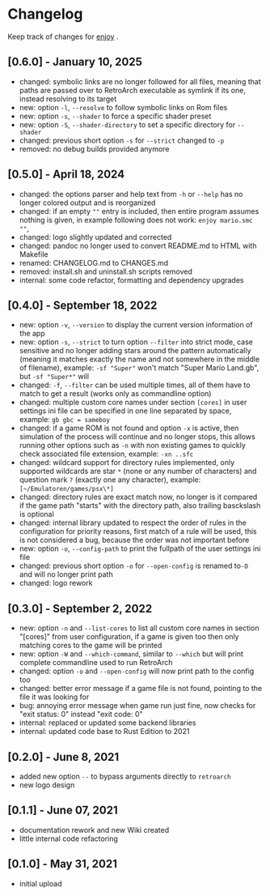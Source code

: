 # Changelog

Keep track of changes for [enjoy](https://github.com/thingsiplay/enjoy) .

## [0.6.0] - January 10, 2025

- changed: symbolic links are no longer followed for all files, meaning that
  paths are passed over to RetroArch executable as symlink if its one, instead
  resolving to its target
- new: option `-l`, `--resolve` to follow symbolic links on Rom files
- new: option `-s`, `--shader` to force a specific shader preset
- new: option `-S`, `--shader-directory` to set a specific directory for
  `--shader`
- changed: previous short option `-s` for `--strict` changed to `-p`
- removed: no debug builds provided anymore

## [0.5.0] - April 18, 2024

- changed: the options parser and help text from `-h` or `--help` has no
  longer colored output and is reorganized
- changed: if an empty `""` entry is included, then entire program assumes
  nothing is given, in example following does not work: `enjoy mario.smc ""`,
- changed: logo slightly updated and corrected
- changed: pandoc no longer used to convert README.md to HTML with Makefile
- renamed: CHANGELOG.md to CHANGES.md
- removed: install.sh and uninstall.sh scripts removed
- internal: some code refactor, formatting and dependency upgrades

## [0.4.0] - September 18, 2022

- new: option `-v`, `--version` to display the current version information of
  the app
- new: option `-s`, `--strict` to turn option `--filter` into strict mode, case
  sensitive and no longer adding stars around the pattern automatically
  (meaning it matches exactly the name and not somewhere in the middle of
  filename), example: `-sf "Super"` won't match "Super Mario Land.gb", but
  `-sf "Super*"` will
- changed: `-f`, `--filter` can be used multiple times, all of them have to
  match to get a result (works only as commandline option)
- changed: multiple custom core names under section `[cores]` in user settings
  ini file can be specified in one line separated by space, example:
  `gb gbc = sameboy`
- changed: if a game ROM is not found and option `-x` is active, then
  simulation of the process will continue and no longer stops, this allows
  running other options such as `-n` with non existing games to quickly check
  associated file extension, example: `-xn ..sfc`
- changed: wildcard support for directory rules implemented, only supported
  wildcards are star `*` (none or any number of characters) and question mark
  `?` (exactly one any character), example: `[~/Emulatoren/games/psx\*]`
- changed: directory rules are exact match now, no longer is it compared if the
  game path "starts" with the directory path, also trailing basckslash is
  optional
- changed: internal library updated to respect the order of rules in the
  configuration for priority reasons, first match of a rule will be used, this
  is not considered a bug, because the order was not important before
- new: option `-o`, `--config-path` to print the fullpath of the user settings
  ini file
- changed: previous short option `-o` for `--open-config` is renamed to`-O` and
  will no longer print path
- changed: logo rework

## [0.3.0] - September 2, 2022

- new: option `-n` and `--list-cores` to list all custom core names in section
  "[cores]" from user configuration, if a game is given too then only matching
  cores to the game will be printed
- new: option `-W` and `--which-command`, similar to `--which` but will print
  complete commandline used to run RetroArch
- changed: option `-o` and `--open-config` will now print path to the config too
- changed: better error message if a game file is not found, pointing to the
  file it was looking for
- bug: annoying error message when game run just fine, now checks for
  "exit status: 0" instead "exit code: 0"
- internal: replaced or updated some backend libraries
- internal: updated code base to Rust Edition to 2021

## [0.2.0] - June 8, 2021

- added new option `--` to bypass arguments directly to `retroarch`
- new logo design

## [0.1.1] - June 07, 2021

- documentation rework and new Wiki created
- little internal code refactoring

## [0.1.0] - May 31, 2021

- initial upload
